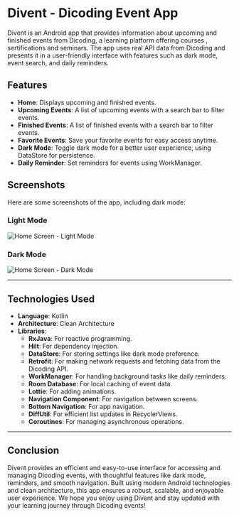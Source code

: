 # Divent - Dicoding Event App

Divent is an Android app that provides information about upcoming and finished events from Dicoding, a learning platform offering courses , sertifications and seminars. The app uses real API data from Dicoding and presents it in a user-friendly interface with features such as dark mode, event search, and daily reminders.

## Features
- **Home**: Displays upcoming and finished events.
- **Upcoming Events**: A list of upcoming events with a search bar to filter events.
- **Finished Events**: A list of finished events with a search bar to filter events.
- **Favorite Events**: Save your favorite events for easy access anytime.
- **Dark Mode**: Toggle dark mode for a better user experience, using DataStore for persistence.
- **Daily Reminder**: Set reminders for events using WorkManager.

## Screenshots
Here are some screenshots of the app, including dark mode:

### Light Mode
![Home Screen - Light Mode](path_to_light_mode_screenshot.png)

### Dark Mode
![Home Screen - Dark Mode](path_to_dark_mode_screenshot.png)

---

## Technologies Used
- **Language**: Kotlin
- **Architecture**: Clean Architecture
- **Libraries**:
  - **RxJava**: For reactive programming.
  - **Hilt**: For dependency injection.
  - **DataStore**: For storing settings like dark mode preference.
  - **Retrofit**: For making network requests and fetching data from the Dicoding API.
  - **WorkManager**: For handling background tasks like daily reminders.
  - **Room Database**: For local caching of event data.
  - **Lottie**: For adding animations.
  - **Navigation Component**: For navigation between screens.
  - **Bottom Navigation**: For app navigation.
  - **DiffUtil**: For efficient list updates in RecyclerViews.
  - **Coroutines**: For managing asynchronous operations.

---

## Conclusion
Divent provides an efficient and easy-to-use interface for accessing and managing Dicoding events, with thoughtful features like dark mode, reminders, and smooth navigation. Built using modern Android technologies and clean architecture, this app ensures a robust, scalable, and enjoyable user experience. We hope you enjoy using Divent and stay updated with your learning journey through Dicoding events!

